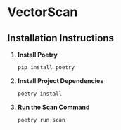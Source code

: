 # VectorScan

## Installation Instructions

1. **Install Poetry**
   ```bash
   pip install poetry
   ```

2. **Install Project Dependencies**
   ```bash
   poetry install
   ```

3. **Run the Scan Command**
   ```bash
   poetry run scan
   ```
